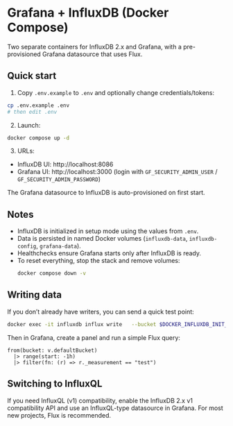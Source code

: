 # Grafana + InfluxDB (Docker Compose)

Two separate containers for InfluxDB 2.x and Grafana, with a pre-provisioned Grafana datasource that uses Flux.

## Quick start

1) Copy `.env.example` to `.env` and optionally change credentials/tokens:

```bash
cp .env.example .env
# then edit .env
```

2) Launch:

```bash
docker compose up -d
```

3) URLs:
- InfluxDB UI: http://localhost:8086
- Grafana UI:  http://localhost:3000  (login with `GF_SECURITY_ADMIN_USER` / `GF_SECURITY_ADMIN_PASSWORD`)

The Grafana datasource to InfluxDB is auto-provisioned on first start.

## Notes

- InfluxDB is initialized in setup mode using the values from `.env`.
- Data is persisted in named Docker volumes (`influxdb-data`, `influxdb-config`, `grafana-data`).
- Healthchecks ensure Grafana starts only after InfluxDB is ready.
- To reset everything, stop the stack and remove volumes:
  ```bash
  docker compose down -v
  ```

## Writing data

If you don’t already have writers, you can send a quick test point:

```bash
docker exec -it influxdb influx write   --bucket $DOCKER_INFLUXDB_INIT_BUCKET   --org $DOCKER_INFLUXDB_INIT_ORG   --token $DOCKER_INFLUXDB_INIT_ADMIN_TOKEN   --precision s   "test,host=local value=42 $(date +%s)"
```

Then in Grafana, create a panel and run a simple Flux query:

```flux
from(bucket: v.defaultBucket)
  |> range(start: -1h)
  |> filter(fn: (r) => r._measurement == "test")
```

## Switching to InfluxQL

If you need InfluxQL (v1) compatibility, enable the InfluxDB 2.x v1 compatibility API and use an InfluxQL-type datasource in Grafana. For most new projects, Flux is recommended.
